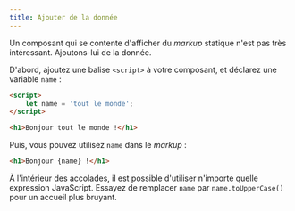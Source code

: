 ```yaml
---
title: Ajouter de la donnée
---
```


Un composant qui se contente d'afficher du *markup* statique n'est pas très intéressant. Ajoutons-lui de la donnée.

D'abord, ajoutez une balise `<script>` à votre composant, et déclarez une variable `name` :

```html
<script>
	let name = 'tout le monde';
</script>

<h1>Bonjour tout le monde !</h1>
```

Puis, vous pouvez utilisez `name` dans le *markup* :

```html
<h1>Bonjour {name} !</h1>
```

À l'intérieur des accolades, il est possible d'utiliser n'importe quelle expression JavaScript. Essayez de remplacer `name` par `name.toUpperCase()` pour un accueil plus bruyant.
